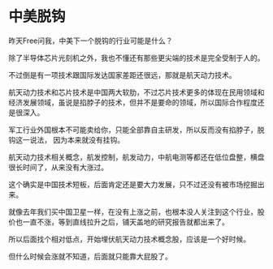 # 中美脱钩
[url]: (https://t.zsxq.com/uFQVrBM)

昨天Free问我，中美下一个脱钩的行业可能是什么？

除了半导体芯片光刻机之外，我也不懂还有那些更尖端的技术是完全受制于人的。

不过倒是有一项技术跟国际发达国家差距还很远，那就是航天动力技术。

航天动力技术和芯片技术是中国两大软肋，不过芯片技术更多的体现在民用领域和经济发展领域，虽说是掐脖子的技术，但并不是要命的领域，所以国际合作程度还是很深入。

军工行业外国根本不可能卖给你，只能全部靠自主研发，所以反而没有掐脖子，脱钩这一说法， 因为本来就没有挂钩。

航天动力技术相关概念，航发控制，航发动力，中航电测等都还在低位盘整，横盘很长时间了，从来没有大涨过。

这个确实是中国技术短板，后面肯定还是要大力发展，只不过还没有被市场挖掘出来。

就像去年我们买中国卫星一样，在没有上涨之前，也根本没人关注到这个行业，股价也一直不涨，等到直线拉升之后，铺天盖地的研究报告就都出来了。

所以后面找个相对低点，开始埋伏航天动力技术概念股，应该是一个好时候。

但什么时候会涨就不知道，后面就只能靠大屁股了。